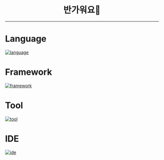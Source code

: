 <h1 align="center">반가워요👋</h1>
<hr>


# Language
[![language](https://skillicons.dev/icons?i=js,ts,html,css,python,lua)](https://skillicons.dev)

# Framework
[![framework](https://skillicons.dev/icons?i=fastapi,react,tailwind,express)](https://skillicons.dev)

# Tool
[![tool](https://skillicons.dev/icons?i=git,github)](https://skillicons.dev)

# IDE
[![ide](https://skillicons.dev/icons?i=robloxstudio,vscode,visualstudio)](https://skillicons.dev)
